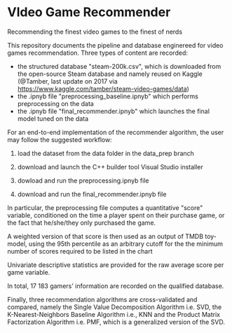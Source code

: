 # VIdeo Game Recommender
Recommending the finest video games to the finest of nerds

This repository documents the pipeline and database enginereed for video games recommendation. Three types of content are recorded: 
- the structured database "steam-200k.csv", which is downloaded from the open-source Steam database and namely reused on Kaggle (@Tamber, last update on 2017 via https://www.kaggle.com/tamber/steam-video-games/data)
- the .ipnyb file "preprocessing_baseline.ipnyb" which performs preprocessing on the data
- the .ipnyb file "final_recommender.ipnyb" which launches the final model tuned on the data

For an end-to-end implementation of the recommender algorithm, the user may follow the suggested workflow: 
1) load the dataset from the data folder in the data_prep branch

2) download and launch the C++ builder tool Visual Studio installer

3) dowload and run the preprocessing.ipnyb file

4) download and run the final_recommender.ipnyb file 

In particular, the preprocessing file computes a quantitative "score" variable,
conditioned on the time a player spent on their purchase game, or the fact that he/she/they
only purchased the game.

A weighted version of that score is then used as an output of TMDB toy-model, using
the 95th percentile as an arbitrary cutoff for the the minimum number of scores required to be listed in the chart

Univariate descriptive statistics are provided for the raw average score per game variable.

In total, 17 183 gamers' information are recorded on the qualified database.

Finally, three recommendation algorithms are cross-validated and compared, namely
the Single Value Decomposition Algorithm i.e. SVD, the K-Nearest-Neighbors Baseline Algorithm i.e., KNN and 
the Product Matrix Factorization Algorithm i.e. PMF, which is a generalized version of the SVD.
